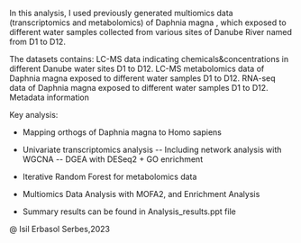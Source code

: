 In this analysis, I used previously generated multiomics data (transcriptomics and metabolomics) of Daphnia magna , which exposed to different water samples collected from various sites of Danube River named from D1 to D12. 

The datasets contains:
LC-MS data indicating chemicals&concentrations in different Danube water sites D1 to D12.
LC-MS metabolomics data of Daphnia magna exposed to different water samples D1 to D12.
RNA-seq data of Daphnia magna exposed to different water samples D1 to D12.
Metadata information

Key analysis:
- Mapping orthogs of Daphnia magna to Homo sapiens
- Univariate transcriptomics analysis 
 -- Including network analysis with WGCNA
 -- DGEA with DESeq2 + GO enrichment
- Iterative Random Forest for metabolomics data
- Multiomics Data Analysis with MOFA2, and Enrichment Analysis

- Summary results can be found in Analysis_results.ppt file

@ Isil Erbasol Serbes,2023
